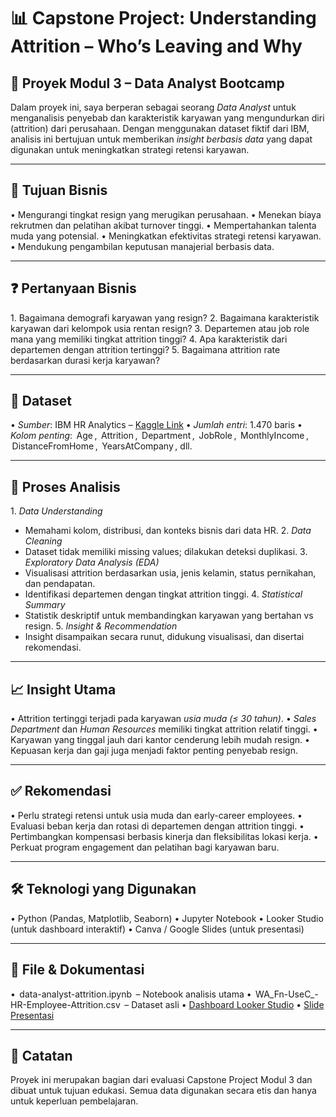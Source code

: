 # 📊 Capstone Project: Understanding Attrition – Who’s Leaving and Why

## 📁 Proyek Modul 3 – Data Analyst Bootcamp

Dalam proyek ini, saya berperan sebagai seorang *Data Analyst* untuk menganalisis penyebab dan karakteristik karyawan yang mengundurkan diri (attrition) dari perusahaan. Dengan menggunakan dataset fiktif dari IBM, analisis ini bertujuan untuk memberikan *insight berbasis data* yang dapat digunakan untuk meningkatkan strategi retensi karyawan.

---

## 🎯 Tujuan Bisnis

•⁠  ⁠Mengurangi tingkat resign yang merugikan perusahaan.
•⁠  ⁠Menekan biaya rekrutmen dan pelatihan akibat turnover tinggi.
•⁠  ⁠Mempertahankan talenta muda yang potensial.
•⁠  ⁠Meningkatkan efektivitas strategi retensi karyawan.
•⁠  ⁠Mendukung pengambilan keputusan manajerial berbasis data.

---

## ❓ Pertanyaan Bisnis

1.⁠ ⁠Bagaimana demografi karyawan yang resign?
2.⁠ ⁠Bagaimana karakteristik karyawan dari kelompok usia rentan resign?
3.⁠ ⁠Departemen atau job role mana yang memiliki tingkat attrition tinggi?
4.⁠ ⁠Apa karakteristik dari departemen dengan attrition tertinggi?
5.⁠ ⁠Bagaimana attrition rate berdasarkan durasi kerja karyawan?

---

## 📄 Dataset

•⁠  ⁠*Sumber*: IBM HR Analytics – [Kaggle Link](https://www.kaggle.com/datasets/pavansubhasht/ibm-hr-analytics-attrition-dataset)
•⁠  ⁠*Jumlah entri*: 1.470 baris
•⁠  ⁠*Kolom penting*: ⁠ Age ⁠, ⁠ Attrition ⁠, ⁠ Department ⁠, ⁠ JobRole ⁠, ⁠ MonthlyIncome ⁠, ⁠ DistanceFromHome ⁠, ⁠ YearsAtCompany ⁠, dll.

---

## 🧪 Proses Analisis

1.⁠ ⁠*Data Understanding*
   - Memahami kolom, distribusi, dan konteks bisnis dari data HR.
2.⁠ ⁠*Data Cleaning*
   - Dataset tidak memiliki missing values; dilakukan deteksi duplikasi.
3.⁠ ⁠*Exploratory Data Analysis (EDA)*
   - Visualisasi attrition berdasarkan usia, jenis kelamin, status pernikahan, dan pendapatan.
   - Identifikasi departemen dengan tingkat attrition tinggi.
4.⁠ ⁠*Statistical Summary*
   - Statistik deskriptif untuk membandingkan karyawan yang bertahan vs resign.
5.⁠ ⁠*Insight & Recommendation*
   - Insight disampaikan secara runut, didukung visualisasi, dan disertai rekomendasi.

---

## 📈 Insight Utama

•⁠  ⁠Attrition tertinggi terjadi pada karyawan *usia muda (≤ 30 tahun)*.
•⁠  ⁠*Sales Department* dan *Human Resources* memiliki tingkat attrition relatif tinggi.
•⁠  ⁠Karyawan yang tinggal jauh dari kantor cenderung lebih mudah resign.
•⁠  ⁠Kepuasan kerja dan gaji juga menjadi faktor penting penyebab resign.

---

## ✅ Rekomendasi

•⁠  ⁠Perlu strategi retensi untuk usia muda dan early-career employees.
•⁠  ⁠Evaluasi beban kerja dan rotasi di departemen dengan attrition tinggi.
•⁠  ⁠Pertimbangkan kompensasi berbasis kinerja dan fleksibilitas lokasi kerja.
•⁠  ⁠Perkuat program engagement dan pelatihan bagi karyawan baru.

---

## 🛠 Teknologi yang Digunakan

•⁠  ⁠Python (Pandas, Matplotlib, Seaborn)
•⁠  ⁠Jupyter Notebook
•⁠  ⁠Looker Studio (untuk dashboard interaktif)
•⁠  ⁠Canva / Google Slides (untuk presentasi)

---

## 🔗 File & Dokumentasi

•⁠  ⁠⁠ data-analyst-attrition.ipynb ⁠ – Notebook analisis utama
•⁠  ⁠⁠ WA_Fn-UseC_-HR-Employee-Attrition.csv ⁠ – Dataset asli
•⁠  ⁠[Dashboard Looker Studio](https://lookerstudio.google.com/reporting/89b4df9b-ea99-4586-827c-9d7c6c4e1f89)
•⁠  ⁠[Slide Presentasi](https://drive.google.com/file/d/1qsGmR6Q45ZfT_kduLAmFW0jc9HFTkxhO/view?usp=sharing)

---

## 📌 Catatan

Proyek ini merupakan bagian dari evaluasi Capstone Project Modul 3 dan dibuat untuk tujuan edukasi. Semua data digunakan secara etis dan hanya untuk keperluan pembelajaran.
